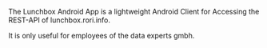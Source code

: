 The Lunchbox Android App is a lightweight Android Client for Accessing the REST-API of lunchbox.rori.info.

It is only useful for employees of the data experts gmbh.
